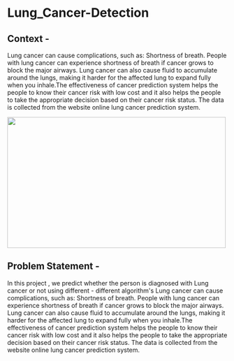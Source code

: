# Lung_Cancer-Detection
## Context -
Lung cancer can cause complications, such as: Shortness of breath. People with lung cancer can experience shortness of breath if cancer grows to block the major airways. Lung cancer can also cause fluid to accumulate around the lungs, making it harder for the affected lung to expand fully when you inhale.The effectiveness of cancer prediction system helps the people to know their cancer risk with low cost and it also helps the people to take the appropriate decision based on their cancer risk status. The data is collected from the website online lung cancer prediction system.


<img align = "center" height = "300" width = "500" src = "https://repository-images.githubusercontent.com/474572546/d2b783f4-a08f-4b2a-b26b-4989404f9304">

## Problem Statement -
In this project , we predict whether the person is diagnosed with Lung cancer or not using different - different algorithm's
Lung cancer can cause complications, such as: Shortness of breath. People with lung cancer can experience shortness of breath if cancer grows to block the major airways. Lung cancer can also cause fluid to accumulate around the lungs, making it harder for the affected lung to expand fully when you inhale.The effectiveness of cancer prediction system helps the people to know their cancer risk with low cost and it also helps the people to take the appropriate decision based on their cancer risk status. The data is collected from the website online lung cancer prediction system.
